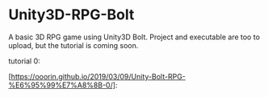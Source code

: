 # Unity3D-RPG-Bolt
A basic 3D RPG game using Unity3D Bolt.
Project and executable are too to upload, but the tutorial is coming soon.

tutorial 0: 

[https://ooorin.github.io/2019/03/09/Unity-Bolt-RPG-%E6%95%99%E7%A8%8B-0/]: 